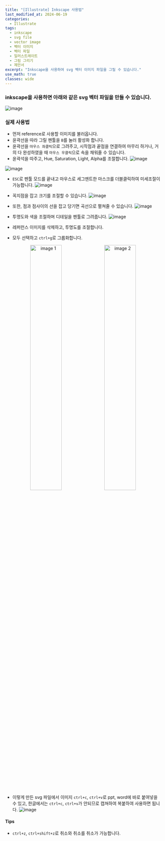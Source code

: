 ```yaml
---
title: "[Illustrate] Inkscape 사용법"
last_modified_at: 2024-06-19
categories:
  - Illustrate
tags:
  - inkscape
  - svg file
  - vector image
  - 벡터 이미지
  - 벡터 파일
  - 일러스트레이트
  - 그림 그리기
  - 제안서
excerpt: "Inkscape을 사용하여 svg 벡터 이미지 파일을 그릴 수 있습니다."
use_math: true
classes: wide
---
```


### inkscape을 사용하면 아래와 같은 svg 벡터 파일을 만들 수 있습니다.
![image](https://github.com/sandokim/sandokim.github.io/assets/74639652/6ec95b10-db01-47f6-b9aa-c441ace5ea18)

### 실제 사용법

- 먼저 reference로 사용할 이미지를 불러옵니다.
- 윤곽선을 따라 그릴 펜툴을 `B`를 눌러 활성화 합니다.
- 윤곽선을 `마우스 좌클릭`으로 그려주고, 시작점과 끝점을 연결하여 마무리 하거나, 거의 다 완성하였을 때 `마우스 우클릭`으로 속을 채워줄 수 있습니다.
- 윤곽석을 따주고, Hue, Saturation, Light, Alpha를 조절합니다.
![image](https://github.com/sandokim/sandokim.github.io/assets/74639652/a74e0fe1-8d0c-4128-9259-cd37293371b8)

![image](https://github.com/sandokim/sandokim.github.io/assets/74639652/ef46fafd-e06b-4fa3-a670-9c71dec99fd0)

- `ESC`로 펜툴 모드를 끝내고 마우스로 세그멘트한 마스크를 더블클릭하여 미세조절이 가능합니다.
![image](https://github.com/sandokim/sandokim.github.io/assets/74639652/b4ed3012-4229-4fcf-8006-0874d5e6f94c)

- 꼭지점을 잡고 크기를 조절할 수 있습니다.
![image](https://github.com/sandokim/sandokim.github.io/assets/74639652/12dd2c4c-f9d5-4c91-9190-d9c491385c19)

- 또한, 점과 점사이의 선을 잡고 당기면 곡선으로 펼쳐줄 수 있습니다.
![image](https://github.com/sandokim/sandokim.github.io/assets/74639652/b9b3e237-7b28-44bf-b88d-b8e52accb2c3)

- 투명도와 색을 조절하며 디테일을 펜툴로 그려줍니다.
![image](https://github.com/sandokim/sandokim.github.io/assets/74639652/90fbc1df-62e5-462c-8885-ec078c9df0f4)

- 레퍼런스 이미지를 삭제하고, 투명도를 조절합니다.
- 모두 선택하고 `ctrl+g`로 그룹화합니다.
<div style="text-align: center;">
    <img src="https://github.com/sandokim/sandokim.github.io/assets/74639652/76197d0c-f8da-4475-bda1-90f6546bda73" alt="image 1" style="display: inline-block; width: 45%; margin-right: 2%;" />
    <img src="https://github.com/sandokim/sandokim.github.io/assets/74639652/2fc646a0-998f-4742-8ef4-bca32fe6077b" alt="image 2" style="display: inline-block; width: 45%;" />
</div>

- 이렇게 만든 svg 파일에서 이미지 `ctrl+c`, `ctrl+v`로 ppt, word에 바로 붙여넣을 수 있고, 한글에서는 `ctrl+c`, `ctrl+v`가 안되므로 캡쳐하여 복붙하여 사용하면 됩니다.
![image](https://github.com/sandokim/sandokim.github.io/assets/74639652/bf565102-e6ea-4044-ba36-568b8e07e93c)

#### Tips
- `ctrl+z`, `ctrl+shift+z`로 취소와 취소를 취소가 가능합니다.
